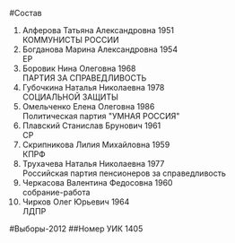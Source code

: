 #Состав
1. Алферова Татьяна Александровна 1951   
    КОММУНИСТЫ РОССИИ
2. Богданова Марина Александровна 1954   
    ЕР
3. Боровик Нина Олеговна 1968   
    ПАРТИЯ ЗА СПРАВЕДЛИВОСТЬ
4. Губочкина Наталья Николаевна 1978   
    СОЦИАЛЬНОЙ ЗАЩИТЫ
5. Омельченко Елена Олеговна 1986   
    Политическая партия "УМНАЯ РОССИЯ"
6. Плавский Станислав Брунович 1961   
    СР
7. Скрипникова Лилия Михайловна 1959   
    КПРФ
8. Трухачева Наталья Николаевна 1977   
    Российская партия пенсионеров за справедливость
9. Черкасова Валентина Федосовна 1960   
    собрание-работа
10. Чирков Олег Юрьевич 1964   
    ЛДПР

#Выборы-2012
##Номер УИК
1405